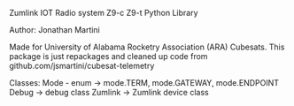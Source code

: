 Zumlink IOT Radio system Z9-c Z9-t Python Library

Author: Jonathan Martini

Made for University of Alabama Rocketry Association (ARA) Cubesats.
This package is just repackages and cleaned up code from github.com/jsmartini/cubesat-telemetry

Classes:
    Mode - enum -> mode.TERM, mode.GATEWAY, mode.ENDPOINT
    Debug -> debug class
    Zumlink -> Zumlink device class
